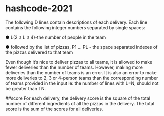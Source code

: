 # hashcode-2021

The following D lines contain descriptions of each delivery. Each line contains the following integer numbers separated by single spaces:

● L(2 ≤ L ≤ 4)-the number of people in the team

● followed by the list of pizzas, P1 ... PL - the space separated indexes of the pizzas delivered
to that team

Even though it’s nice to deliver pizzas to all teams, it is allowed to make fewer deliveries than the number of teams. However, making more deliveries than the number of teams is an error. It is also an error to make more deliveries to 2, 3 or 4-person teams than the corresponding number of teams provided in the input  le: the number of lines with L=N, should not be greater than TN.

##score
For each delivery, the delivery score is the square of the total number of different ingredients of all the pizzas in the delivery. The total score is the sum of the scores for all deliveries.
